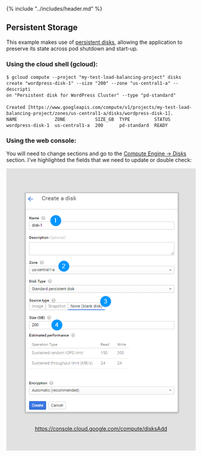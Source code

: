 {% include "../includes/header.md" %}

## Persistent Storage

This example makes use of [persistent disks](https://cloud.google.com/compute/docs/disks/), allowing the application to preserve its state across pod shutdown and start-up.

### Using the cloud shell (gcloud):
```
$ gcloud compute --project "my-test-load-balancing-project" disks create "wordpress-disk-1" --size "200" --zone "us-central1-a" --descripti
on "Persistent disk for WordPress Cluster" --type "pd-standard"

Created [https://www.googleapis.com/compute/v1/projects/my-test-load-balancing-project/zones/us-central1-a/disks/wordpress-disk-1].
NAME              ZONE           SIZE_GB  TYPE         STATUS
wordpress-disk-1  us-central1-a  200      pd-standard  READY
```


### Using the web console:
You will need to change sections and go to the [Compute Engine -> Disks](https://console.cloud.google.com/compute/disksAdd) section. I've highlighted the fields that we need to update or double check:

<div style="text-align: center; background: #e1e1e1; padding: 50px;">

<img src="../images/chrome_2016-07-19_21-52-42.png" style="-webkit-box-shadow:0 1px 4px rgba(0, 0, 0, 0.3), 0 0 40px rgba(0, 0, 0, 0.1) inset;
       -moz-box-shadow:0 1px 4px rgba(0, 0, 0, 0.3), 0 0 40px rgba(0, 0, 0, 0.1) inset;
            box-shadow:0 1px 4px rgba(0, 0, 0, 0.3), 0 0 40px rgba(0, 0, 0, 0.1) inset; padding: 0px; border:2px solid#c0c0c0">

<br>
<a  href="https://console.cloud.google.com/compute/disksAdd">https://console.cloud.google.com/compute/disksAdd</a>

</div>


